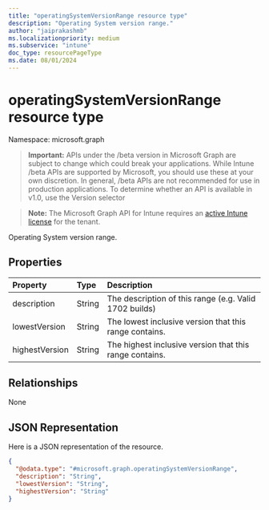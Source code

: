 ```yaml
---
title: "operatingSystemVersionRange resource type"
description: "Operating System version range."
author: "jaiprakashmb"
ms.localizationpriority: medium
ms.subservice: "intune"
doc_type: resourcePageType
ms.date: 08/01/2024
---
```


# operatingSystemVersionRange resource type

Namespace: microsoft.graph

> **Important:** APIs under the /beta version in Microsoft Graph are subject to change which could break your applications. While Intune /beta APIs are supported by Microsoft, you should use these at your own discretion. In general, /beta APIs are not recommended for use in production applications. To determine whether an API is available in v1.0, use the Version selector

> **Note:** The Microsoft Graph API for Intune requires an [active Intune license](https://go.microsoft.com/fwlink/?linkid=839381) for the tenant.

Operating System version range.

## Properties
|Property|Type|Description|
|:---|:---|:---|
|description|String|The description of this range (e.g. Valid 1702 builds)|
|lowestVersion|String|The lowest inclusive version that this range contains.|
|highestVersion|String|The highest inclusive version that this range contains.|

## Relationships
None

## JSON Representation
Here is a JSON representation of the resource.
<!-- {
  "blockType": "resource",
  "@odata.type": "microsoft.graph.operatingSystemVersionRange"
}
-->
``` json
{
  "@odata.type": "#microsoft.graph.operatingSystemVersionRange",
  "description": "String",
  "lowestVersion": "String",
  "highestVersion": "String"
}
```